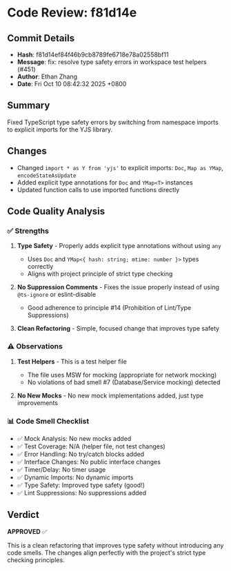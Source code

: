 # Code Review: f81d14e

## Commit Details
- **Hash**: f81d14ef84f46b9cb8789fe6718e78a02558bf11
- **Message**: fix: resolve type safety errors in workspace test helpers (#451)
- **Author**: Ethan Zhang
- **Date**: Fri Oct 10 08:42:32 2025 +0800

## Summary
Fixed TypeScript type safety errors by switching from namespace imports to explicit imports for the YJS library.

## Changes
- Changed `import * as Y from 'yjs'` to explicit imports: `Doc`, `Map as YMap`, `encodeStateAsUpdate`
- Added explicit type annotations for `Doc` and `YMap<T>` instances
- Updated function calls to use imported functions directly

## Code Quality Analysis

### ✅ Strengths

1. **Type Safety** - Properly adds explicit type annotations without using `any`
   - Uses `Doc` and `YMap<{ hash: string; mtime: number }>` types correctly
   - Aligns with project principle of strict type checking

2. **No Suppression Comments** - Fixes the issue properly instead of using `@ts-ignore` or eslint-disable
   - Good adherence to principle #14 (Prohibition of Lint/Type Suppressions)

3. **Clean Refactoring** - Simple, focused change that improves type safety

### ⚠️ Observations

1. **Test Helpers** - This is a test helper file
   - The file uses MSW for mocking (appropriate for network mocking)
   - No violations of bad smell #7 (Database/Service mocking) detected

2. **No New Mocks** - No new mock implementations added, just type improvements

### 📊 Code Smell Checklist

- ✅ Mock Analysis: No new mocks added
- ✅ Test Coverage: N/A (helper file, not test changes)
- ✅ Error Handling: No try/catch blocks added
- ✅ Interface Changes: No public interface changes
- ✅ Timer/Delay: No timer usage
- ✅ Dynamic Imports: No dynamic imports
- ✅ Type Safety: Improved type safety (good!)
- ✅ Lint Suppressions: No suppressions added

## Verdict

**APPROVED** ✅

This is a clean refactoring that improves type safety without introducing any code smells. The changes align perfectly with the project's strict type checking principles.
